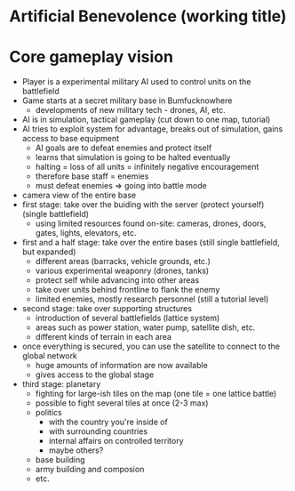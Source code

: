 # Artificial Benevolence (working title)

# Core gameplay vision
- Player is a experimental military AI used to control units on the battlefield
- Game starts at a secret military base in Bumfucknowhere
    - developments of new military tech - drones, AI, etc.
- AI is in simulation, tactical gameplay (cut down to one map, tutorial)
- AI tries to exploit system for advantage, breaks out of simulation, gains access to base equipment
    - AI goals are to defeat enemies and protect itself
    - learns that simulation is going to be halted eventually
    - halting = loss of all units = infinitely negative encouragement
    - therefore base staff = enemies
    - must defeat enemies => going into battle mode
- camera view of the entire base
- first stage: take over the buiding with the server (protect yourself) (single battlefield)
    - using limited resources found on-site: cameras, drones, doors, gates, lights, elevators, etc.
- first and a half stage: take over the entire bases (still single battlefield, but expanded)
    - different areas (barracks, vehicle grounds, etc.)
    - various experimental weaponry (drones, tanks)
    - protect self while advancing into other areas
    - take over units behind frontline to flank the enemy
    - limited enemies, mostly research personnel (still a tutorial level)
- second stage: take over supporting structures
    - introduction of several battlefields (lattice system)
    - areas such as power station, water pump, satellite dish, etc.
    - different kinds of terrain in each area
- once everything is secured, you can use the satellite to connect to the global network
    - huge amounts of information are now available
    - gives access to the global stage
- third stage: planetary
    - fighting for large-ish tiles on the map (one tile = one lattice battle)
    - possible to fight several tiles at once (2-3 max)
    - politics
        - with the country you're inside of
        - with surrounding countries
        - internal affairs on controlled territory
        - maybe others?
    - base building
    - army building and composion
    - etc.